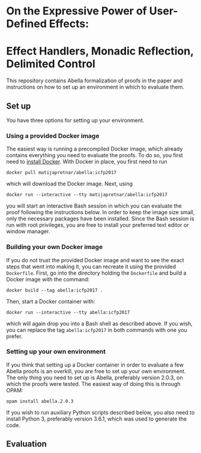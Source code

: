# On the Expressive Power of User-Defined Effects:
# Effect Handlers, Monadic Reflection, Delimited Control

This repository contains Abella formalization of proofs in the paper and
instructions on how to set up an environment in which to evaluate them.

## Set up

You have three options for setting up your environment.

### Using a provided Docker image

The easiest way is running a precompiled Docker image, which already contains
everything you need to evaluate the proofs. To do so, you first need to
[install Docker](https://docs.docker.com/engine/installation/). With Docker in
place, you first need to run

    docker pull matijapretnar/abella:icfp2017

which will download the Docker image. Next, using

    docker run --interactive --tty matijapretnar/abella:icfp2017

you will start an interactive Bash session in which you can evaluate the proof
following the instructions below. In order to keep the image size small, only
the necessary packages have been installed. Since the Bash session is run with
root privileges, you are free to install your preferred text editor or window
manager.

### Building your own Docker image

If you do not trust the provided Docker image and want to see the exact steps
that went into making it, you can recreate it using the provided `Dockerfile`.
First, go into the directory holding the `Dockerfile` and build a Docker image
with the command:

    docker build --tag abella:icfp2017 .

Then, start a Docker container with:

    docker run --interactive --tty abella:icfp2017

which will again drop you into a Bash shell as described above. If you wish, you
can replace the tag `abella:icfp2017` in both commands with one you prefer.

### Setting up your own environment

If you think that setting up a Docker container in order to evaluate a few
Abella proofs is an overkill, you are free to set up your own environment. The
only thing you need to set up is Abella, preferably version 2.0.3, on which the
proofs were tested. The easiest way of doing this is through OPAM:

    opam install abella.2.0.3

If you wish to run auxiliary Python scripts described below, you also need to
install Python 3, preferably version 3.6.1, which was used to generate the code.


## Evaluation

